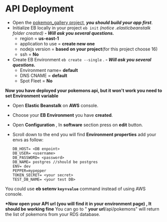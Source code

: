 # API Deployment

- Open the [pokemon_gallery project](./pokemon-gallery/), **_you should build your app first_**.
- Initialize EB locally in your project `eb init` _(notice .elasticbeanstalk folder created)_
  **_- Will ask you several questions._**
  - region = **us-east-1**
  - application to use = **create new one**
  - nodejs version = **based on your project**(for this project choose 16)
  - ssh = **No**
- Create EB Environment `eb create --single` .
  **_- Will ask you several questions._**
  - Environment name= **default**
  - DNS CNAME = **default**
  - Spot Fleet = **No**

**Now you have deployed your pokemons api, but it won't work you need to set Environment variable**

- Open **Elastic Beanstalk** on **AWS** console.
- Choose your **EB Environment** you have **created**.
- Open **Configuration** , In **software** section press on **edit** button.
- Scroll down to the end you will find **Environment properties** add your envs as follow:

      DB_HOST= <DB enpoint>
      DB_USER= <username>
      DB_PASSWORD= <password>
      DB_NAME= postgres //should be postgres
      ENV= dev
      PEPPER=mypepper
      TOKEN_SECRET= <your secret>
      TEST_DB_NAME= <your test DB>

You could use **eb setenv `key`=`value`** command instead of using AWS console.

**\*Now open your API url (you will find it in your environment page) , It should be working fine**
You can go to " **your url**/api/pokemons" will return the list of pokemons from your RDS database.
